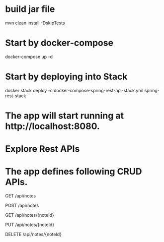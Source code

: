 # build jar file
mvn clean install -DskipTests

# Start by docker-compose
docker-compose up -d

# Start by deploying into Stack
docker stack deploy -c docker-compose-spring-rest-api-stack.yml spring-rest-stack

# The app will start running at http://localhost:8080.

# Explore Rest APIs
# The app defines following CRUD APIs.

GET /api/notes

POST /api/notes

GET /api/notes/{noteId}

PUT /api/notes/{noteId}

DELETE /api/notes/{noteId}
